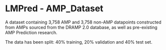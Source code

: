 # LMPred - AMP_Dataset
A dataset containing 3,758 AMP and 3,758 non-AMP datapoints constructed from AMPs sourced from the DRAMP 2.0 database, as well as pre-existing AMP Prediction research. 

The data has been split: 40% training, 20% validation and 40% test set.
